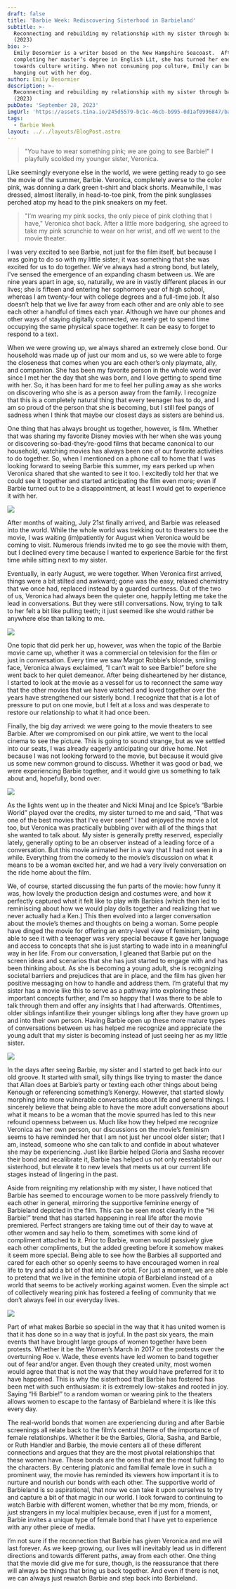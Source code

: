 ```yaml
---
draft: false
title: 'Barbie Week: Rediscovering Sisterhood in Barbieland'
subtitle: >-
  Reconnecting and rebuilding my relationship with my sister through barbie
  (2023)
bio: >-
  Emily Desormier is a writer based on the New Hampshire Seacoast.  After
  completing her master’s degree in English Lit, she has turned her energy
  towards culture writing. When not consuming pop culture, Emily can be found
  hanging out with her dog.
author: Emily Desormier
description: >-
  Reconnecting and rebuilding my relationship with my sister through barbie
  (2023)
pubDate: 'September 28, 2023'
imgUrl: 'https://assets.tina.io/245d5579-bc1c-46cb-b995-0d1af0996847/barbffs.avif'
tags:
  - Barbie Week
layout: ../../layouts/BlogPost.astro
---
```


> "You have to wear something pink; we are going to see Barbie!" I playfully scolded my younger sister, Veronica. 

Like seemingly everyone else in the world, we were getting ready to go see the movie of the summer, Barbie. Veronica, completely averse to the color pink, was donning a dark green t-shirt and black shorts. Meanwhile, I was dressed, almost literally, in head-to-toe pink, from the pink sunglasses perched atop my head to the pink sneakers on my feet.

> "I’m wearing my pink socks, the only piece of pink clothing that I have," Veronica shot back. After a little more badgering, she agreed to take my pink scrunchie to wear on her wrist, and off we went to the movie theater.

I was very excited to see Barbie, not just for the film itself, but because I was going to do so with my little sister; it was something that she was excited for us to do together. We've always had a strong bond, but lately, I've sensed the emergence of an expanding chasm between us. We are nine years apart in age, so, naturally, we are in vastly different places in our lives; she is fifteen and entering her sophomore year of high school, whereas I am twenty-four with college degrees and a full-time job. It also doesn’t help that we live far away from each other and are only able to see each other a handful of times each year. Although we have our phones and other ways of staying digitally connected, we rarely get to spend time occupying the same physical space together. It can be easy to forget to respond to a text.

When we were growing up, we always shared an extremely close bond. Our household was made up of just our mom and us, so we were able to forge the closeness that comes when you are each other’s only playmate, ally, and companion. She has been my favorite person in the whole world ever since I met her the day that she was born, and I love getting to spend time with her. So, it has been hard for me to feel her pulling away as she works on discovering who she is as a person away from the family. I recognize that this is a completely natural thing that every teenager has to do, and I am so proud of the person that she is becoming, but I still feel pangs of sadness when I think that maybe our closest days as sisters are behind us.

One thing that has always brought us together, however, is film. Whether that was sharing my favorite Disney movies with her when she was young or discovering so-bad-they’re-good films that became canonical to our household, watching movies has always been one of our favorite activities to do together. So, when I mentioned on a phone call to home that I was looking forward to seeing Barbie this summer, my ears perked up when Veronica shared that she wanted to see it too. I excitedly told her that we could see it together and started anticipating the film even more; even if Barbie turned out to be a disappointment, at least I would get to experience it with her.

![](/borbrelease.jpeg)

After months of waiting, July 21st finally arrived, and Barbie was released into the world. While the whole world was trekking out to theaters to see the movie, I was waiting (im)patiently for August when Veronica would be coming to visit. Numerous friends invited me to go see the movie with them, but I declined every time because I wanted to experience Barbie for the first time while sitting next to my sister.

Eventually, in early August, we were together. When Veronica first arrived, things were a bit stilted and awkward; gone was the easy, relaxed chemistry that we once had, replaced instead by a guarded curtness. Out of the two of us, Veronica had always been the quieter one, happily letting me take the lead in conversations. But they were still conversations. Now, trying to talk to her felt a bit like pulling teeth; it just seemed like she would rather be anywhere else than talking to me.

![](/margotsmile.webp)

One topic that did perk her up, however, was when the topic of the Barbie movie came up, whether it was a commercial on television for the film or just in conversation. Every time we saw Margot Robbie’s blonde, smiling face, Veronica always exclaimed, “I can’t wait to see Barbie!” before she went back to her quiet demeanor. After being disheartened by her distance, I started to look at the movie as a vessel for us to reconnect the same way that the other movies that we have watched and loved together over the years have strengthened our sisterly bond. I recognize that that is a lot of pressure to put on one movie, but I felt at a loss and was desperate to restore our relationship to what it had once been.

Finally, the big day arrived: we were going to the movie theaters to see Barbie. After we compromised on our pink attire, we went to the local cinema to see the picture. This is going to sound strange, but as we settled into our seats, I was already eagerly anticipating our drive home. Not because I was not looking forward to the movie, but because it would give us some new common ground to discuss. Whether it was good or bad, we were experiencing Barbie together, and it would give us something to talk about and, hopefully, bond over.

![](/crediz.webp)

As the lights went up in the theater and Nicki Minaj and Ice Spice’s “Barbie World” played over the credits, my sister turned to me and said, “That was one of the best movies that I’ve ever seen!” I had enjoyed the movie a lot too, but Veronica was practically bubbling over with all of the things that she wanted to talk about. My sister is generally pretty reserved, especially lately, generally opting to be an observer instead of a leading force of a conversation. But this movie animated her in a way that I had not seen in a while. Everything from the comedy to the movie’s discussion on what it means to be a woman excited her, and we had a very lively conversation on the ride home about the film.

We, of course, started discussing the fun parts of the movie: how funny it was, how lovely the production design and costumes were, and how it perfectly captured what it felt like to play with Barbies (which then led to reminiscing about how we would play dolls together and realizing that we never actually had a Ken.) This then evolved into a larger conversation about the movie’s themes and thoughts on being a woman. Some people have dinged the movie for offering an entry-level view of feminism, being able to see it with a teenager was very special because it gave her language and access to concepts that she is just starting to wade into in a meaningful way in her life. From our conversation, I gleaned that Barbie put on the screen ideas and scenarios that she has just started to engage with and has been thinking about. As she is becoming a young adult, she is recognizing societal barriers and prejudices that are in place, and the film has given her positive messaging on how to handle and address them. I’m grateful that my sister has a movie like this to serve as a pathway into exploring these important concepts further, and I’m so happy that I was there to be able to talk through them and offer any insights that I had afterwards. Oftentimes, older siblings infantilize their younger siblings long after they have grown up and into their own person. Having Barbie open up these more mature types of conversations between us has helped me recognize and appreciate the young adult that my sister is becoming instead of just seeing her as my little sister.

![](/allan.jpeg)

In the days after seeing Barbie, my sister and I started to get back into our old groove. It started with small, silly things like trying to master the dance that Allan does at Barbie’s party or texting each other things about being Kenough or referencing something’s Kenergy. However, that started slowly morphing into more vulnerable conversations about life and general things. I sincerely believe that being able to have the more adult conversations about what it means to be a woman that the movie spurred has led to this new refound openness between us. Much like how they helped me recognize Veronica as her own person, our discussions on the movie’s feminism seems to have reminded her that I am not just her uncool older sister; that I am, instead, someone who she can talk to and confide in about whatever she may be experiencing. Just like Barbie helped Gloria and Sasha recover their bond and recalibrate it, Barbie has helped us not only reestablish our sisterhood, but elevate it to new levels that meets us at our current life stages instead of lingering in the past.

Aside from reigniting my relationship with my sister, I have noticed that Barbie has seemed to encourage women to be more passively friendly to each other in general, mirroring the supportive feminine energy of Barbieland depicted in the film. This can be seen most clearly in the “Hi Barbie!” trend that has started happening in real life after the movie premiered. Perfect strangers are taking time out of their day to wave at other women and say hello to them, sometimes with some kind of compliment attached to it. Prior to Barbie, women would passively give each other compliments, but the added greeting before it somehow makes it seem more special. Being able to see how the Barbies all supported and cared for each other so openly seems to have encouraged women in real life to try and add a bit of that into their orbit. For just a moment, we are able to pretend that we live in the feminine utopia of Barbieland instead of a world that seems to be actively working against women. Even the simple act of collectively wearing pink has fostered a feeling of community that we don’t always feel in our everyday lives.

![](/hibarby.jpeg)

Part of what makes Barbie so special in the way that it has united women is that it has done so in a way that is joyful. In the past six years, the main events that have brought large groups of women together have been protests. Whether it be the Women’s March in 2017 or the protests over the overturning Roe v. Wade, these events have led women to band together out of fear and/or anger. Even though they created unity, most women would agree that that is not the way that they would have preferred for it to have happened. This is why the sisterhood that Barbie has fostered has been met with such enthusiasm: it is extremely low-stakes and rooted in joy. Saying “Hi Barbie!” to a random woman or wearing pink to the theaters allows women to escape to the fantasy of Barbieland where it is like this every day.

The real-world bonds that women are experiencing during and after Barbie screenings all relate back to the film’s central theme of the importance of female relationships. Whether it be the Barbies, Gloria, Sasha, and Barbie, or Ruth Handler and Barbie, the movie centers all of these different connections and argues that they are the most pivotal relationships that these women have. These bonds are the ones that are the most fulfilling to the characters. By centering platonic and familial female love in such a prominent way, the movie has reminded its viewers how important it is to nurture and nourish our bonds with each other. The supportive world of Barbieland is so aspirational, that now we can take it upon ourselves to try and capture a bit of that magic in our world. I look forward to continuing to watch Barbie with different women, whether that be my mom, friends, or just strangers in my local multiplex because, even if just for a moment, Barbie invites a unique type of female bond that I have yet to experience with any other piece of media.

I’m not sure if the reconnection that Barbie has given Veronica and me will last forever. As we keep growing, our lives will inevitably lead us in different directions and towards different paths, away from each other. One thing that the movie did give me for sure, though, is the reassurance that there will always be things that bring us back together. And even if there is not, we can always just rewatch Barbie and step back into Barbieland.
